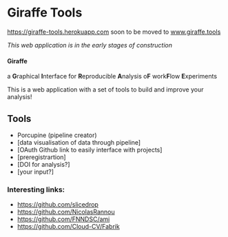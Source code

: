 # Giraffe Tools
https://giraffe-tools.herokuapp.com soon to be moved to www.giraffe.tools

_This web application is in the early stages of construction_

#### Giraffe
a **G**raphical **I**nterface for **R**eproducible **A**nalysis o**F** work**F**low **E**xperiments

This is a web application with a set of tools to build and improve your analysis!

## Tools
* Porcupine (pipeline creator)
* [data visualisation of data through pipeline]
* [OAuth Github link to easily interface with projects]
* [preregistrartion]
* [DOI for analysis?]
* [your input?]

### Interesting links:
* https://github.com/slicedrop
* https://github.com/NicolasRannou
* https://github.com/FNNDSC/ami
* https://github.com/Cloud-CV/Fabrik
